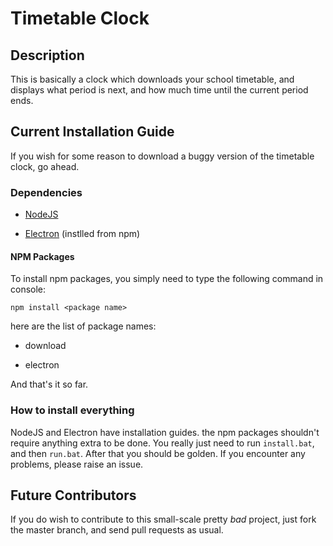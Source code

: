 # Timetable Clock

## Description

This is basically a clock which downloads your school timetable, and displays what period is next, and how much time until the current period ends.

## Current Installation Guide
If you wish for some reason to download a buggy version of the timetable clock, go ahead.

### Dependencies

* [NodeJS](https://nodejs.org/en/)

* [Electron](https://electron.atom.io/) (instlled from npm)

#### NPM Packages

To install npm packages, you simply need to type the following command in console:

`npm install <package name>`

here are the list of package names:

* download

* electron

And that's it so far.

### How to install everything

NodeJS and Electron have installation guides. the npm packages shouldn't require anything extra to be done. You really just need to run `install.bat`, and then `run.bat`. After that you should be golden. If you encounter any problems, please raise an issue.

## Future Contributors

If you do wish to contribute to this small-scale pretty *bad* project, just fork the master branch, and send pull requests as usual.
